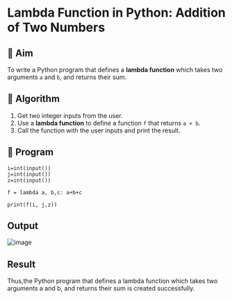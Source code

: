 # Lambda Function in Python: Addition of Two Numbers

## 🎯 Aim
To write a Python program that defines a **lambda function** which takes two arguments `a` and `b`, and returns their sum.

## 🧠 Algorithm
1. Get two integer inputs from the user.
2. Use a **lambda function** to define a function `f` that returns `a + b`.
3. Call the function with the user inputs and print the result.

## 🧾 Program
```
i=int(input())
j=int(input())
z=int(input())

f = lambda a, b,c: a+b+c

print(f(i, j,z))
```

## Output

![image](https://github.com/user-attachments/assets/ffc31ecf-c8fa-47b8-8d15-198968f86cf9)

## Result
Thus,the Python program that defines a lambda function which takes two arguments a and b, and returns their sum is created successfully.
